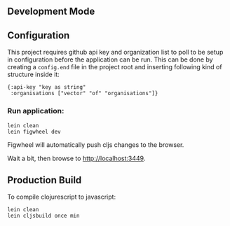 ## Development Mode

## Configuration

This project requires github api key and organization list to poll to be setup in configuration before the application can be run.
This can be done by creating a `config.end` file in the project root and inserting following kind of structure inside it:
```
{:api-key "key as string"
 :organisations ["vector" "of" "organisations"]}
```

### Run application:

```
lein clean
lein figwheel dev
```

Figwheel will automatically push cljs changes to the browser.

Wait a bit, then browse to [http://localhost:3449](http://localhost:3449).

## Production Build


To compile clojurescript to javascript:

```
lein clean
lein cljsbuild once min
```

